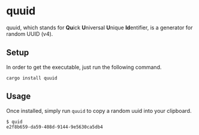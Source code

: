 # quuid

quuid, which stands for **Qu**ick **U**niversal **U**nique **Id**entifier, is a generator for random UUID (v4).

## Setup

In order to get the executable, just run the following command.

```
cargo install quuid
```

## Usage

Once installed, simply run `quuid` to copy a random uuid into your clipboard.

```
$ quid
e2f8b659-da59-408d-9144-9e5630ca5db4
```
